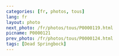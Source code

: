 ```yaml
---
categories: [fr, photos, tous]
lang: fr
layout: photo
next_photo: /fr/photos/tous/P0000119.html
picname: P0000121
prev_photo: /fr/photos/tous/P0000124.html
tags: [Dead Springbock]
---
```

